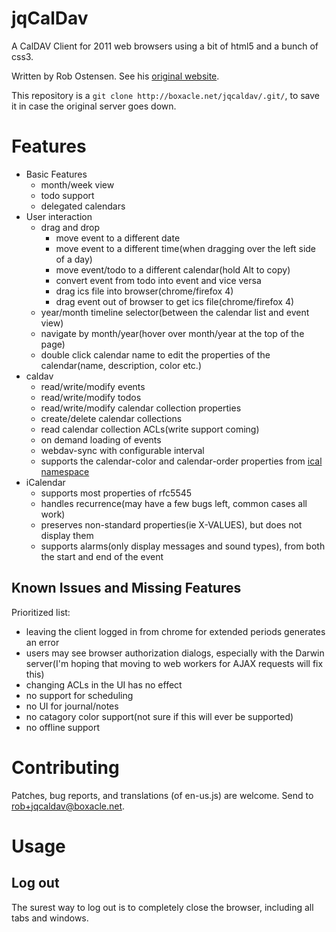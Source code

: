 # jqCalDav

A CalDAV Client for 2011 web browsers using a bit
of html5 and a bunch of css3.

Written by Rob Ostensen. See his [original website](http://boxacle.net/jqcaldav/).

This repository is a `git clone http://boxacle.net/jqcaldav/.git/`, to save it in case the original server goes down.

# Features

* Basic Features
   * month/week view
   * todo support
   * delegated calendars
* User interaction
   * drag and drop
      * move event to a different date
      * move event to a different time(when dragging over the left side of a day)
      * move event/todo to a different calendar(hold Alt to copy)
      * convert event from todo into event and vice versa
      * drag ics file into browser(chrome/firefox 4)
      * drag event out of browser to get ics file(chrome/firefox 4)
   * year/month timeline selector(between the calendar list and event view)
   * navigate by month/year(hover over month/year at the top of the page)
   * double click calendar name to edit the properties of the calendar(name, description, color etc.)
* caldav
   * read/write/modify events
   * read/write/modify todos
   * read/write/modify calendar collection properties
   * create/delete calendar collections
   * read calendar collection ACLs(write support coming)
   * on demand loading of events
   * webdav-sync with configurable interval
   * supports the calendar-color and calendar-order properties from [ical namespace](http://apple.com/ns/ical/)
* iCalendar
   * supports most properties of rfc5545
   * handles recurrence(may have a few bugs left, common cases all work)
   * preserves non-standard properties(ie X-VALUES), but does not display them
   * supports alarms(only display messages and sound types), from both the start and end of the event

## Known Issues and Missing Features

Prioritized list:
* leaving the client logged in from chrome for extended periods generates an error
* users may see browser authorization dialogs, especially with the Darwin server(I'm hoping that moving to web workers for AJAX requests will fix this)
* changing ACLs in the UI has no effect
* no support for scheduling
* no UI for journal/notes
* no catagory color support(not sure if this will ever be supported)
* no offline support

# Contributing

Patches, bug reports, and translations (of en-us.js) are welcome.
Send to rob+jqcaldav@boxacle.net.

# Usage

## Log out

The surest way to log out is to completely close the browser,
including all tabs and windows.
